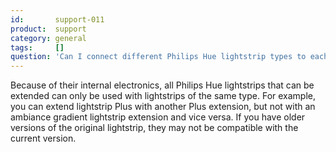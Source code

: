 ```yaml
---
id:       support-011
product:  support
category: general
tags:     []
question: 'Can I connect different Philips Hue lightstrip types to each other?'
---
```


Because of their internal electronics, all Philips Hue lightstrips that can be extended can only be used with lightstrips of the same type. For example, you can extend lightstrip Plus with another Plus extension, but not with an ambiance gradient lightstrip extension and vice versa.
If you have older versions of the original lightstrip, they may not be compatible with the current version.